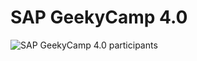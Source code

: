 # SAP GeekyCamp 4.0

![SAP GeekyCamp 4.0 participants](http://res.cloudinary.com/stoyo/image/upload/v1504893075/DSC04781_be8iht.jpg)
